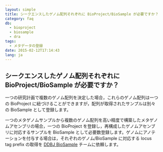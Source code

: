 ```yaml
---
layout: simple
title: シークエンスしたゲノム配列それぞれに BioProject/BioSample が必要ですか？
category: faq
db:
  - bioproject
  - biosample
  - dra
tags: 
  - メタデータの登録
date: 2015-02-12T17:14:43
lang: ja
---
```


## シークエンスしたゲノム配列それぞれに BioProject/BioSample が必要ですか？

<p>一つの研究計画で複数のゲノム配列を決定した場合，これらのゲノム配列は一つの BioProject に紐づけることができますが，配列が取得されたサンプルは別々の BioSample として登録します。</p>
<p>一つのメタゲノムサンプルから複数のゲノム配列を高い精度で構築したメタゲノムアセンブリの場合，一つの BioProject を登録し，再構成したゲノムアセンブリに対応するサンプルを BioSample として必要数登録します。ゲノムにアノテーションを付与する場合は，それぞれのゲノム/BioSample に対応する locus tag prefix の取得を <a href="/contact-ddbj.html">DDBJ BioSample</a> チームに依頼します。</p>
